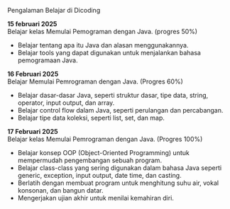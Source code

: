 Pengalaman Belajar di Dicoding

**15 februari 2025**<br>
Belajar kelas Memulai Pemograman dengan Java. (progres 50%)
* Belajar tentang apa itu Java dan alasan menggunakannya.
* Belajar tools yang dapat digunakan untuk menjalankan bahasa pemogramaan Java.

**16 Februari 2025**<br>
Belajar Memulai Pemrograman dengan Java. (Progres 60%)
* Belajar dasar-dasar Java, seperti struktur dasar, tipe data, string, operator, input output, dan array.
* Belajar control flow dalam Java, seperti perulangan dan percabangan.
* Belajar tipe data koleksi, seperti list, set, dan map.

**17 Februari 2025**<br>
Belajar kelas Memulai Pemrograman dengan Java. (Progres 100%)
* Belajar konsep OOP (Object-Oriented Programming) untuk mempermudah pengembangan sebuah program.
* Belajar class-class yang sering digunakan dalam bahasa Java seperti generic, exception, input output, date time, dan casting.
* Berlatih dengan membuat program untuk menghitung suhu air, vokal konsonan, dan bangun datar.
* Mengerjakan ujian akhir untuk menilai kemahiran diri.
